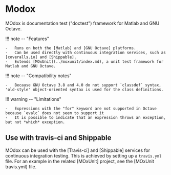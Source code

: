 # Modox

MOdox is documentation test ("doctest") framework for Matlab and GNU Octave.

!!! note -- "Features"

    -   Runs on both the [Matlab] and [GNU Octave] platforms.
    -   Can be used directly with continuous integration services, such as [coveralls.io] and [Shippable].
    -   Extends [MOxUnit](../moxunit/index.md), a unit test framework for Matlab and GNU Octave.

!!! note -- "Compatibility notes"

    -   Because GNU Octave 3.8 and 4.0 do not support `classdef` syntax, 'old-style' object-oriented syntax is used for the class definitions.

!!! warning -- "Limitations"

    -   Expressions with the "for" keyword are not supported in Octave because `evalc` does not seem to support it
    -   It is possible to indicate that an expression throws an exception, but not *which* exception.

## Use with travis-ci and Shippable

MOdox can be used with the [Travis-ci] and [Shippable] services for continuous integration testing.
This is achieved by setting up a `travis.yml` file.
For an example in the related [MOxUnit] project, see the [MOxUnit travis.yml] file.
